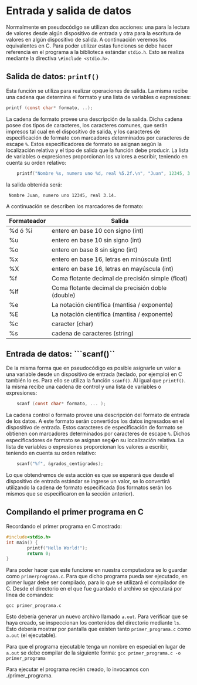 
# Entrada y salida de datos
Normalmente en pseudocódigo se utilizan dos acciones: una para la lectura de valores desde algún dispositivo de entrada y otra para la escritura de valores en algún dispositivo de salida.
A continuación veremos los equivalentes en C.
Para poder utilizar estas funciones se debe hacer referencia en el programa a la biblioteca estándar ```stdio.h```.
Esto se realiza mediante la directiva ```\#include <stdio.h>```.

## Salida de datos: ```printf()```
Esta función se utiliza para realizar operaciones de salida.
La misma recibe una cadena que determina el formato y una lista de variables o expresiones:

```c
printf (const char* formato, ..);
```

La cadena de formato provee una descripción de la salida.
Dicha cadena posee dos tipos de caracteres, los caracteres comunes, que serán impresos tal cual en el dispositivo de salida, y los caracteres de especificación de formato con marcadores determinados por caracteres de escape ```%```.
Estos especificadores de formato se asignan según la localización relativa y el tipo de salida que la función debe producir.
La lista de variables o expresiones proporcionan los valores a escribir, teniendo en cuenta su orden relativo:

```c
	printf("Nombre %s, numero uno %d, real %5.2f.\n", "Juan", 12345, 3.14);
```
la salida obtenida será:

```
 Nombre Juan, numero uno 12345, real 3.14.
```
A continuación se describen los marcadores de formato:

Formateador |Salida     
------------|-------------|
\%d ó \%i	|entero en base 10 con signo (int)|                                                          
%u		 | entero en base 10 sin signo (int) |                                                         
%o	| entero en base 8 sin signo (int)                                                             |
%x	| entero en base 16, letras en minúscula (int)                                                  
%X	|entero en base 16, letras en mayúscula (int)                                                 
\%f	| Coma flotante decimal de precisión simple (float)                                             
%lf	| Coma flotante decimal de precisión doble (double)                                           
%e |  La notación científica (mantisa / exponente)
%E | La notación científica (mantisa / exponente)   
%c	| caracter (char)                                                          
%s	| cadena de caracteres (string)                                                        

## Entrada de datos: ```scanf()``
De la misma forma que en pseudocódigo es posible asignarle un valor a una variable desde un dispositivo de entrada (teclado, por ejemplo) en C también lo es.
Para ello se utiliza la función ```scanf()```. Al igual que ```printf()```. la misma recibe una cadena de control y una lista de variables o expresiones:
```c
	scanf (const char* formato, ... );
```

La cadena control o formato provee una descripción del formato de entrada de los datos.
A este formato serán convertidos los datos ingresados en el dispositivo de entrada.
Estos caracteres de especificación de formato se obtienen con marcadores determinados por caracteres de escape ```%```.
Dichos especificadores de formato se asignan seg�n su localización relativa.
La lista de variables o expresiones proporcionan los valores a escribir, teniendo en cuenta su orden relativo:

```c
	scanf("%f", &grados_centigrados);
```

Lo que obtendremos de esta acción es que se esperará que desde el dispositivo de entrada estándar se ingrese un valor, se lo convertirá utilizando la cadena de formato especificada (los formatos serán los mismos que se especificaron en la sección anterior).

## Compilando el primer programa en C
Recordando el primer programa en C mostrado:

```c
#include<stdio.h>
int main() {
        printf("Hello World!");
        return 0;
}
```

Para poder hacer que este funcione en nuestra computadora se lo guardar como ```primerprograma.c```.
Para que dicho programa pueda ser ejecutado, en primer lugar debe ser compilado, para lo que se utilizará el compilador de C.
Desde el directorio en el que fue guardado el archivo se ejecutará por linea de comandos:

```gcc primer_programa.c```

Esto debería generar un nuevo archivo llamado ```a.out```.
Para verificar que se haya creado, se inspeccionan los contenidos del directorio mediante ```ls```. Esto debería mostrar por pantalla que existen tanto ```primer_programa.c``` como ```a.out``` (el ejecutable).

Para que el programa ejecutable tenga un nombre en especial en lugar de ```a.out``` se debe compilar de la siguiente forma: 
```gcc primer_programa.c -o primer_programa```

Para ejecutar el programa recién creado, lo invocamos con ./primer_programa.